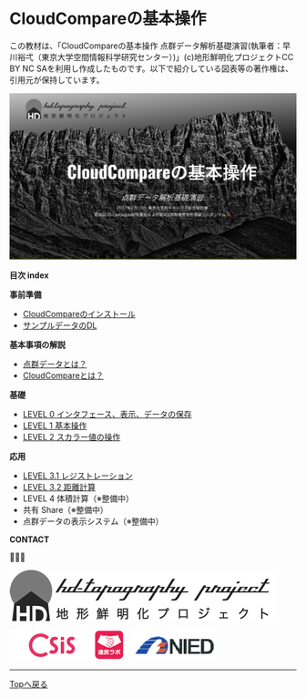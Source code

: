 # CloudCompareの基本操作
この教材は、「CloudCompareの基本操作 点群データ解析基礎演習(執筆者：早川裕弌（東京大学空間情報科学研究センター）)」(c)地形鮮明化プロジェクトCC BY NC SAを利用し作成したものです。以下で紹介している図表等の著作権は、引用元が保持しています。

![cloudcompare](./basic/pic/top.png)


**目次 index**

**事前準備**
* [CloudCompareのインストール](http://www.cloudcompare.org/)
* [サンプルデータのDL](http://topography.csis.u-tokyo.ac.jp/resources/170210_hdts_cc/sample_gravel_laz.zip)

**基本事項の解説**

* [点群データとは？](./basic/basic.md#点群データとは)
* [CloudCompareとは？](./basic/basic.md#cloudcompareとは)

**基礎**

* [LEVEL 0 インタフェース、表示、データの保存](./level0/level0.md#level-0-インタフェース表示データの保存)
* [LEVEL 1 基本操作](./level1/level1.md#level-1-基本操作)
* [LEVEL 2 スカラー値の操作](./level2/level2.md#スカラー値)

**応用**

* [LEVEL 3.1 レジストレーション](./level3.1/level3.1.md#レジストレーション)
* [LEVEL 3.2 距離計算](./level3.2/level3.2.md#距離計算)
* LEVEL 4 体積計算（※整備中）
* 共有 Share（※整備中）
* 点群データの表示システム（※整備中）

**CONTACT**  

  

[![img](HD-topo_logo.png)](http://hdtopography.blogspot.jp/)

[![img](logo_csis.png)](http://www.csis.u-tokyo.ac.jp/japanese/index.html)[![img](collab_icon_50x50.png)](http://www.csis.u-tokyo.ac.jp/japanese/research_activities/collab/collab.html)　[![img](NIED.png)](http://www.bosai.go.jp/)

---

[Topへ戻る](https://github.com/hdtopography/learning)
